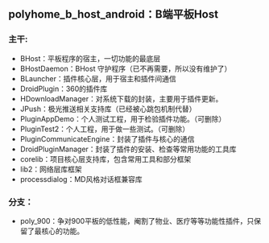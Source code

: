 

## polyhome_b_host_android：B端平板Host

### 主干:
    
- BHost：平板程序的宿主，一切功能的最底层
- BHostDaemon：BHost 守护程序（已不再需要，所以没有维护了）
- BLauncher：插件核心层，用于宿主和插件间通信
- DroidPlugin：360的插件库
- HDownloadManager：对系统下载的封装，主要用于插件更新。
- JPush：极光推送相关支持库（已经被心跳包机制代替）
- PluginAppDemo：个人测试工程，用于检验插件功能。（可删除）
- PluginTest2：个人工程，用于做一些测试。（可删除）
- PluginCommunicateEngine：封装了插件与核心的通信
- DroidPluginManager：封装了插件的安装、检查等常用功能的工具库
- corelib：项目核心层支持库，包含常用工具和部分框架
- lib2：网络层库框架
- processdialog：MD风格对话框兼容库

### 分支：

- poly_900：争对900平板的低性能，阉割了物业、医疗等等功能性插件，只保留了最核心的功能。

